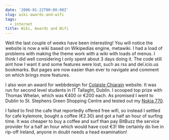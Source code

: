 ```yaml
---
date: '2006-01-22T00:00:00Z'
slug: wiki-awards-and-wifi
tags:
  - internet
title: Wiki, Awards and Wifi
---
```


Well the last couple of weeks have been interesting! You will notice the website
is now a wiki based on Wikipedias engine, metawiki. I had a load of problems
with making the theme work with a wiki with loads of menus. I think I did well
considering I only spent about 3 days doing it. The code still aint how I want
it and some features were lost, such as rss and del.icio.us bookmarks. But pages
are now easier than ever to navigate and comment on which brings more features.

I also won an award for webbdesign for [Colaiste Chiarain][] website. It was run
for second level students in IT Tallaght, Dublin. I scooped top prize with Thomas
Whelan, which was €400 or €200 each. As promised I went to Dublin to St. Stephens
Green Shopping Centre and tested out my [Nokia 770][].

I failed to find the cafe that reportedly offered free wifi, so instead I
settled for cafe kylemore, bought a coffee (€2.30) and got a half an hour of
surfing time. It was cheaper to buy a coffee and surf than pay BitBuzz the
service provider for a half an hour which would have cost €3! We certainly do
live in rip-off Ireland, anyone in doubt needs a head examination!

[Colaiste Chiarain]: http://colaistechiarain.com/ 'Colaiste Chiarain'
[Nokia 770]: http://en.wikipedia.org/wiki/Nokia_770 'Nokia 770'
